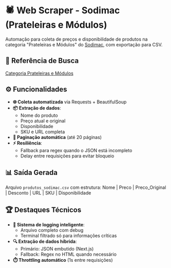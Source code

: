# 🕷️ Web Scraper - Sodimac (Prateleiras e Módulos)

Automação para coleta de preços e disponibilidade de produtos na categoria "Prateleiras e Módulos" do [Sodimac](https://www.sodimac.com.br), com exportação para CSV.

## 🔎 Referência de Busca
[Categoria Prateleiras e Módulos](https://www.sodimac.com.br/sodimac-br/category/cat170549/prateleiras-e-modulos)

## ⚙️ Funcionalidades
- **🌐 Coleta automatizada** via Requests + BeautifulSoup  
- **📦 Extração de dados**:
  - Nome do produto
  - Preço atual e original
  - Disponibilidade
  - SKU e URL completa
- **🔄 Paginação automática** (até 20 páginas)
- **⚡ Resiliência**:
  - Fallback para regex quando o JSON está incompleto
  - Delay entre requisições para evitar bloqueio

## 📊 Saída Gerada
Arquivo `produtos_sodimac.csv` com estrutura:
Nome | Preco | Preco_Original | Desconto | URL | SKU | Disponibilidade

## 🏆 Destaques Técnicos
- **📝 Sistema de logging inteligente**:  
  - Arquivo completo com debug  
  - Terminal filtrado só para informações críticas  
- **🔍 Extração de dados híbrida**:  
  - Primário: JSON embutido (Next.js)  
  - Fallback: Regex no HTML quando necessário  
- **⏱️ Throttling automático** (1s entre requisições)
